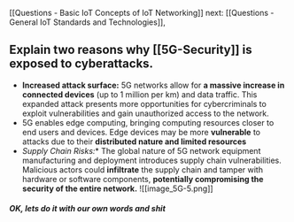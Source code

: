 [[Questions - Basic IoT Concepts of IoT Networking]] next: [[Questions - General IoT Standards and Technologies]],
## Explain two reasons why [[5G-Security]] is exposed to cyberattacks.
- **Increased attack surface:** 5G networks allow for **a massive increase in connected devices** (up to 1 million per km) and data traffic. This expanded attack presents more opportunities for cybercriminals to exploit vulnerabilities and gain unauthorized access to the network.
- 5G enables edge computing, bringing computing resources closer to end users and devices. Edge devices may be more **vulnerable** to attacks due to their **distributed nature and limited resources**
-  *Supply Chain Risks:** The global nature of 5G network equipment manufacturing and deployment introduces supply chain vulnerabilities. Malicious actors could **infiltrate** the supply chain and tamper with hardware or software components, **potentially compromising the security of the entire network.**
![[image_5G-5.png]]

##### OK, lets do it with our own words and shit
